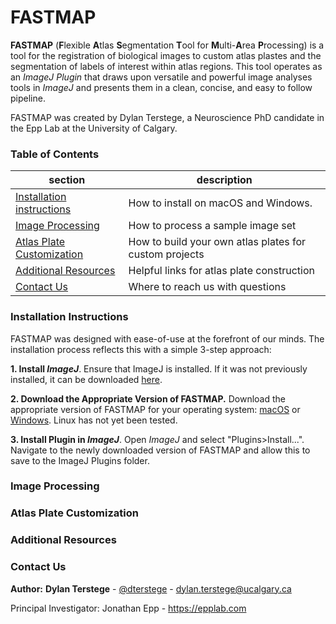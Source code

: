 FASTMAP
=======
**FASTMAP** (**F**lexible **A**tlas **S**egmentation **T**ool for **M**ulti-**A**rea **P**rocessing) is a tool for the registration of biological images to custom atlas plastes and the segmentation of labels of interest within atlas regions.  This tool operates as an *ImageJ Plugin* that draws upon versatile and powerful image analyses tools in *ImageJ* and presents them in a clean, concise, and easy to follow pipeline. 

FASTMAP was created by Dylan Terstege, a Neuroscience PhD candidate in the Epp Lab at the University of Calgary.


### Table of Contents

| section  | description | 
| ------------- | ------------- | 
| [Installation instructions](#installation)   | How to install on macOS and Windows.  |
| [Image Processing](#processing)   | How to process a sample image set  |
| [Atlas Plate Customization](#atlas)  | How to build your own atlas plates for custom projects  |
| [Additional Resources](#resources)  | Helpful links for atlas plate construction  |
| [Contact Us](#contact)  | Where to reach us with questions  |

<a name="installation"/>

### Installation Instructions

FASTMAP was designed with ease-of-use at the forefront of our minds.  The installation process reflects this with a simple 3-step approach:

 **1. Install *ImageJ***. Ensure that ImageJ is installed.  If it was not previously installed, it can be downloaded [here](https://imagej.nih.gov/ij/download.html).

**2. Download the Appropriate Version of FASTMAP.**  Download the appropriate version of FASTMAP for your operating system: [macOS](https://github.com/dterstege/FASTMAP) or [Windows](https://github.com/dterstege/FASTMAP).  Linux has not yet been tested.

**3. Install Plugin in *ImageJ***.  Open *ImageJ* and select "Plugins>Install...".  Navigate to the newly downloaded version of FASTMAP and allow this to save to the ImageJ Plugins folder. 

<a name="processing"/>

### Image Processing

<a name="atlas"/>

### Atlas Plate Customization

<a name="resources"/>

### Additional Resources

<a name="contact"/>

### Contact Us

**Author:**
**Dylan Terstege** - [@dterstege](https://twitter.com/dterstege) - <dylan.terstege@ucalgary.ca>

Principal Investigator:
Jonathan Epp - https://epplab.com
